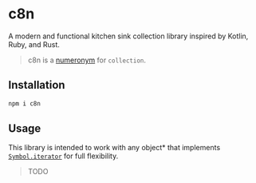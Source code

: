 # c8n

A modern and functional kitchen sink collection library inspired by Kotlin, Ruby, and Rust.

> c8n is a [numeronym](https://en.wikipedia.org/wiki/Numeronym) for `collection`.

## Installation

```sh
npm i c8n
```

## Usage

This library is intended to work with any object\* that implements [`Symbol.iterator`](https://developer.mozilla.org/en-US/docs/Web/JavaScript/Reference/Global_Objects/Symbol/iterator) for full flexibility.

> TODO
